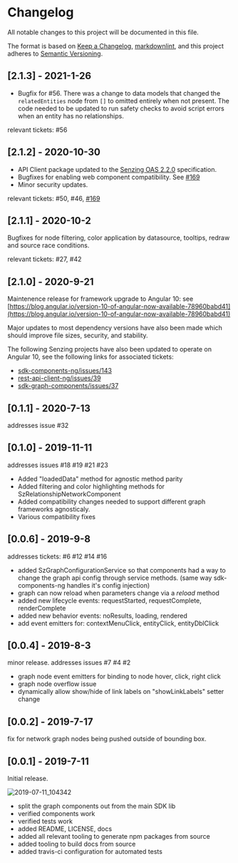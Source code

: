 # Changelog

All notable changes to this project will be documented in this file.

The format is based on [Keep a Changelog](https://keepachangelog.com/en/1.0.0/),
[markdownlint](https://dlaa.me/markdownlint/),
and this project adheres to [Semantic Versioning](https://semver.org/spec/v2.0.0.html).

## [2.1.3] - 2021-1-26

- Bugfix for #56. There was a change to data models that changed the `relatedEntities` node from `[]` to omitted entirely when not present. The code needed to be updated to run safety checks to avoid script errors when an entity has no relationships.

relevant tickets: #56

## [2.1.2] - 2020-10-30

- API Client package updated to the [Senzing OAS 2.2.0](https://github.com/Senzing/senzing-rest-api-specification/releases/tag/2.2.0) specification.
- Bugfixes for enabling web component compatibility. See [#169](https://github.com/Senzing/sdk-components-ng/issues/169)
- Minor security updates. 

relevant tickets: #50, #46, [#169](https://github.com/Senzing/sdk-components-ng/issues/169)

## [2.1.1] - 2020-10-2

Bugfixes for node filtering, color application by datasource, tooltips, redraw and source race conditions.

relevant tickets: #27, #42

## [2.1.0] - 2020-9-21

Maintenence release for framework upgrade to Angular 10: see [https://blog.angular.io/version-10-of-angular-now-available-78960babd41](https://blog.angular.io/version-10-of-angular-now-available-78960babd41)

Major updates to most dependency versions have also been made which should improve file sizes, security, and stability.

The following Senzing projects have also been updated to operate on Angular 10,
see the following links for associated tickets:
- [sdk-components-ng/issues/143](https://github.com/Senzing/sdk-components-ng/issues/143)
- [rest-api-client-ng/issues/39](https://github.com/Senzing/rest-api-client-ng/issues/39)
- [sdk-graph-components/issues/37](https://github.com/Senzing/sdk-graph-components/issues/37)

## [0.1.1] - 2020-7-13
addresses issue #32

## [0.1.0] - 2019-11-11

addresses issues #18 #19 #21 #23 

- Added "loadedData" method for agnostic method parity
- Added filtering and color highlighting methods for SzRelationshipNetworkComponent 
- Added compatibility changes needed to support different graph frameworks agnosticaly.
- Various compatibility fixes

## [0.0.6] - 2019-9-8

addresses tickets: #6 #12 #14 #16 

- added SzGraphConfigurationService so that components had a way to change the graph api config through service methods. (same way sdk-components-ng handles it's config injection)
- graph can now reload when parameters change via a *reload* method
- added new lifecycle events: requestStarted, requestComplete, renderComplete
- added new behavior events: noResults,  loading, rendered
- add event emitters for: contextMenuClick, entityClick, entityDblClick

## [0.0.4] - 2019-8-3

minor release. addresses issues #7 #4 #2 
- graph node event emitters for binding to node hover, click, right click
- graph node overflow issue
- dynamically allow show/hide of link labels on "showLinkLabels" setter change

## [0.0.2] - 2019-7-17

fix for network graph nodes being pushed outside of bounding box.

## [0.0.1] - 2019-7-11

Initial release.

![2019-07-11_104342](https://user-images.githubusercontent.com/13721038/61072740-c7a86780-a3c8-11e9-8db8-fa81eb799e47.png)

- split the graph components out from the main SDK lib
- verified components work
- verified tests work
- added README, LICENSE, docs
- added all relevant tooling to generate npm packages from source
- added tooling to build docs from source
- added travis-ci configuration for automated tests